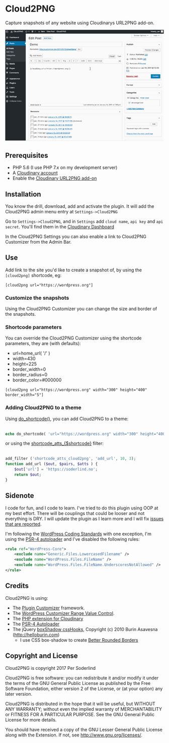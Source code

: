 # Cloud2PNG

Capture snapshots of any website using Cloudinarys URL2PNG add-on.

<img src="assets/screenshot-1.gif" />

## Prerequisites
- PHP 5.6 (I use PHP 7.x on my development server)
- A [Cloudinary account](https://cloudinary.com/signup)
- Enable the [Cloudinary URL2PNG add-on](https://cloudinary.com/console/addons#url2png)

## Installation

You know the drill, download, add and activate the plugin. It will add the Cloud2PNG admin menu entry at `Settings->Cloud2PNG`

Go to `Settings->Cloud2PNG`, and in `Settings` add `cloud name`, `api key` and `api secret`. You'll find them in the [Cloudinary Dashboard](https://cloudinary.com/console)

In the Cloud2PNG Settings you can also enable a link to Cloud2PNG Customizer from the Admin Bar.

## Use

Add link to the site you'd like to create a snapshot of, by using the `[cloud2png]` shortcode, eg:

```
[cloud2png url="https://wordpress.org"]
```

### Customize the snapshots

Using the Cloud2PNG Customizer you can change the size and border of the snapshots.

### Shortcode parameters

You can override the Cloud2PNG Customizer using the shortcode parameters, they are (with defaults):

- url=home_url( '/' )
- width=430
- height=225
- border_width=0
- border_radius=0
- border_color=#000000

```
[cloud2png url="https://wordpress.org" width="300" height="400" border_width="5"]
```

### Adding Cloud2PNG to a theme

Using [do_shortcode()](https://developer.wordpress.org/reference/functions/do_shortcode/), you can add Cloud2PNG to a theme:

```php

echo do_shortcode( 'url="https://wordpress.org" width="300" height="400" border_width="5' );

```

or using the [shortcode_atts_{$shortcode}](https://developer.wordpress.org/reference/hooks/shortcode_atts_shortcode/) filter:

```php

add_filter ('shortcode_atts_cloud2png', 'add_url', 10, 3);
function add_url ($out, $pairs, $atts ) {
    $out['url'] = 'https://soderlind.no';
    return $out;
}

```


## Sidenote

I code for fun, and I code to learn. I've tried to do this plugin using OOP at my best effort. There will be couplings that could be looser and not everything is DRY. I will update the plugin as I learn more and I will fix [issues that are reported](https://github.com/soderlind/cloud2png/issues/new).

I'm following the [WordPress Coding Standards](https://github.com/WordPress-Coding-Standards/WordPress-Coding-Standards) with one exception, I'm using the [PSR-4 autoloader](http://www.php-fig.org/psr/psr-4/) and I've disabled the following rules:
```xml
<rule ref="WordPress-Core">
	<exclude name="Generic.Files.LowercasedFilename" />
	<exclude name="WordPress.Files.FileName" />
	<exclude name="WordPress.Files.FileName.UnderscoresNotAllowed" />
</rule>
```


## Credits
Cloud2PNG is using:
- The [Plugin Customizer](https://github.com/soderlind/plugin-customizer) framework.
- The [WordPress Customizer Range Value Control](https://github.com/soderlind/class-customizer-range-value-control).
- The [PHP extension for Cloudinary](https://github.com/cloudinary/cloudinary_php)
- The [PSR-4 Autoloader](https://github.com/php-fig/fig-standards/blob/master/accepted/PSR-4-autoloader-examples.md#class-example)
- The jQuery [boxShadow cssHooks](https://github.com/brandonaaron/jquery-cssHooks/blob/master/boxshadow.js), Copyright (c) 2010 Burin Asavesna (http://helloburin.com)
    - I use CSS box-shadow to create [Better Rounded Borders](http://blog.teamtreehouse.com/css-tip-better-rounded-borders)


## Copyright and License

Cloud2PNG is copyright 2017 Per Soderlind

Cloud2PNG is free software: you can redistribute it and/or modify it under the terms of the GNU General Public License as published by the Free Software Foundation, either version 2 of the License, or (at your option) any later version.

Cloud2PNG is distributed in the hope that it will be useful, but WITHOUT ANY WARRANTY; without even the implied warranty of MERCHANTABILITY or FITNESS FOR A PARTICULAR PURPOSE. See the GNU General Public License for more details.

You should have received a copy of the GNU Lesser General Public License along with the Extension. If not, see http://www.gnu.org/licenses/.

